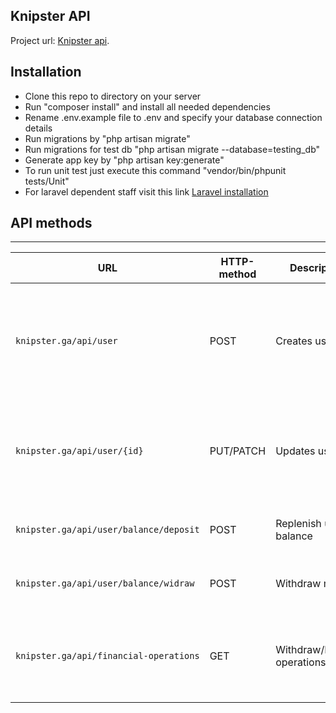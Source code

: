 ## Knipster API
Project url: [Knipster api](http://knipster.ga/api).

## Installation

- Clone this repo to directory on your server
- Run "composer install" and install all needed dependencies
- Rename .env.example file to .env and specify your database connection details
- Run migrations by "php artisan migrate"
- Run migrations for test db "php artisan migrate --database=testing_db"
- Generate app key by "php artisan key:generate"
- To run unit test just execute this command "vendor/bin/phpunit tests/Unit"
- For laravel dependent staff visit this link [Laravel installation]( https://laravel.com/docs/5.4/installation)

## API methods

---
 
 URL | HTTP-method | Description | Input
 --- | --- | --- | --- 
`knipster.ga/api/user` | POST | Creates user|``email``(required) - Email, ``country``(required) - Country, ``first_name`` - First name, ``last_name`` - Last name, ``gender`` - Gender
`knipster.ga/api/user/{id}` | PUT/PATCH | Updates user|``email`` - Email, ``country`` - Country, ``first_name`` - First name, ``last_name`` - Last name, ``gender`` - Gender
`knipster.ga/api/user/balance/deposit` | POST | Replenish user's balance|``user_id``(required) - User id, ``amount``(required) - Amount
`knipster.ga/api/user/balance/widraw` | POST | Withdraw money|``user_id``(required) - User id, ``amount``(required) - Amount
`knipster.ga/api/financial-operations` | GET | Withdraw/Deposit operations report |``date_start`` - Start range date. Date in 'Y-m-d' format,``date_end`` - End range date. Date in 'Y-m-d' format
